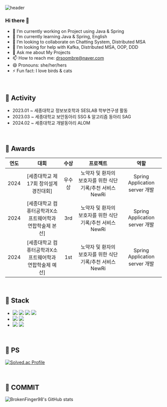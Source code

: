 ![header](https://capsule-render.vercel.app/api?type=Waving&height=200&color=gradient&text=Sumi)

### Hi there 👋
- 🔭 I’m currently working on Project using Java & Spring
- 🌱 I’m currently learning Java & Spring, English
- 👯 I’m looking to collaborate on Chatting System, Distributed MSA 
- 🤔 I’m looking for help with Kafka, Distributed MSA, OOP, DDD 
- 💬 Ask me about My Projects
- 📫 How to reach me: drsoombre@naver.com
- 😄 Pronouns: she/her/hers
- ⚡ Fun fact: I love birds & cats


<br>

## 📌 Activity
- 2023.01 ~ 세종대학교 정보보호학과 SESLAB 학부연구생 활동
- 2023.03 ~ 세종대학교 보안동아리 SSG & 알고리즘 동아리 SAG
- 2024.02 ~ 세종대학교 개발동아리 ALOM
<br>

## 📌 Awards
| 연도 | 대회 | 수상 | 프로젝트 | 역할 |
| :--: | :--: | :--: | :--: | :--: |
| 2024 | [세종대학교 제17회 창의설계경진대회] |  우수상  | 노약자 및 환자의 보호자를 위한 식단 기록/추천 서비스 NewRi | Spring Application server 개발 |
| 2024 | [세종대학교 컴퓨터공학과X소프트웨어학과 연합학술제 본선] |  3rd  | 노약자 및 환자의 보호자를 위한 식단 기록/추천 서비스 NewRi | Spring Application server 개발 |
| 2024 | [세종대학교 컴퓨터공학과X소프트웨어학과 연합학술제 예선] |  1st  | 노약자 및 환자의 보호자를 위한 식단 기록/추천 서비스 NewRi | Spring Application server 개발 |
<br>

## 📌 Stack

- <img src="https://img.shields.io/badge/JAVA-007396?style=flat-square&logo=java&logoColor=white"/>
  <img src="https://img.shields.io/badge/spring-6DB33F?style=flat-square&logo=spring&logoColor=white"/>
  <img src="https://img.shields.io/badge/C-A8B9CC?style=flat-square&logo=C&logoColor=white"/>
  <img src="https://img.shields.io/badge/Python-3776AB?style=flat-square&logo=Python&logoColor=white">

- <img src="https://img.shields.io/badge/ORACLE-F80000?style=flat-square&logo=oracle&logoColor=white"/>
  <img src="https://img.shields.io/badge/postgres-%23316192.svg?style=for-the-badge&logo=postgresql&logoColor=white"/>
- <img src="https://img.shields.io/badge/Git-F05032?style=flat-square&logo=git&logoColor=white"/>
  <img src="https://img.shields.io/badge/Postman-FF6C37?style=flat-square&logo=Postman&logoColor=white"/>

<br>

## 📌 PS
[![Solved.ac Profile](http://mazassumnida.wtf/api/v2/generate_badge?boj=moda521)](https://solved.ac/moda521/)

<br>

## 📌 COMMIT
![BrokenFinger98's GitHub stats](https://github-readme-stats.vercel.app/api?username=BrokenFinger98&show_icons=true&theme=radical)
